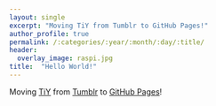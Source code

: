 ```yaml
---
layout: single
excerpt: "Moving TiY from Tumblr to GitHub Pages!"
author_profile: true
permalink: /:categories/:year/:month/:day/:title/
header:
  overlay_image: raspi.jpg
title:  "Hello World!"
---
```


Moving [TiY] from [Tumblr] to [GitHub Pages]!

[TiY]: http://techityourself.tumblr.com/
[Tumblr]: https://www.tumblr.com
[GitHub Pages]: https://pages.github.com/
